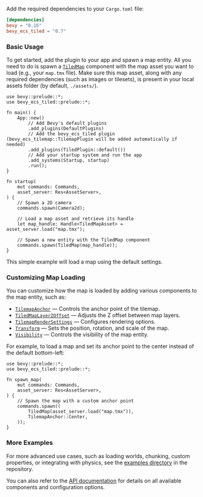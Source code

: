 
Add the required dependencies to your `Cargo.toml` file:

```toml
[dependencies]
bevy = "0.16"
bevy_ecs_tiled = "0.7"
```

### Basic Usage

To get started, add the plugin to your app and spawn a map entity.
All you need to do is spawn a [`TiledMap`](https://docs.rs/bevy_ecs_tiled/latest/bevy_ecs_tiled/struct.TiledMap.html) component with the map asset you want to load (e.g., your `map.tmx` file).
Make sure this map asset, along with any required dependencies (such as images or tilesets), is present in your local assets folder (by default, `./assets/`).

```rust,no_run
use bevy::prelude::*;
use bevy_ecs_tiled::prelude::*;

fn main() {
    App::new()
        // Add Bevy's default plugins
        .add_plugins(DefaultPlugins)
        // Add the bevy_ecs_tiled plugin (bevy_ecs_tilemap::TilemapPlugin will be added automatically if needed)
        .add_plugins(TiledPlugin::default())
        // Add your startup system and run the app
        .add_systems(Startup, startup)
        .run();
}

fn startup(
    mut commands: Commands,
    asset_server: Res<AssetServer>,
) {
    // Spawn a 2D camera
    commands.spawn(Camera2d);

    // Load a map asset and retrieve its handle
    let map_handle: Handle<TiledMapAsset> = asset_server.load("map.tmx");

    // Spawn a new entity with the TiledMap component
    commands.spawn(TiledMap(map_handle));
}
```

This simple example will load a map using the default settings.

### Customizing Map Loading

You can customize how the map is loaded by adding various components to the map entity, such as:

- [`TilemapAnchor`](https://docs.rs/bevy_ecs_tilemap/latest/bevy_ecs_tilemap/anchor/enum.TilemapAnchor.html) — Controls the anchor point of the tilemap.
- [`TiledMapLayerZOffset`](https://docs.rs/bevy_ecs_tiled/latest/bevy_ecs_tiled/tiled/map/struct.TiledMapLayerZOffset.html) — Adjusts the Z offset between map layers.
- [`TilemapRenderSettings`](https://docs.rs/bevy_ecs_tilemap/latest/bevy_ecs_tilemap/map/struct.TilemapRenderSettings.html) — Configures rendering options.
- [`Transform`](https://docs.rs/bevy/latest/bevy/transform/components/struct.Transform.html) — Sets the position, rotation, and scale of the map.
- [`Visibility`](https://docs.rs/bevy/latest/bevy/render/view/visibility/enum.Visibility.html) — Controls the visibility of the map entity.

For example, to load a map and set its anchor point to the center instead of the default bottom-left:

```rust,no_run
use bevy::prelude::*;
use bevy_ecs_tiled::prelude::*;

fn spawn_map(
    mut commands: Commands,
    asset_server: Res<AssetServer>,
) {
    // Spawn the map with a custom anchor point
    commands.spawn((
        TiledMap(asset_server.load("map.tmx")),
        TilemapAnchor::Center,
    ));
}
```

### More Examples

For more advanced use cases, such as loading worlds, chunking, custom properties, or integrating with physics, see the [examples directory](https://github.com/adrien-bon/bevy_ecs_tiled/tree/main/examples/README.md) in the repository.

You can also refer to the [API documentation](https://docs.rs/bevy_ecs_tiled/latest/bevy_ecs_tiled/) for details on all available components and configuration options.
